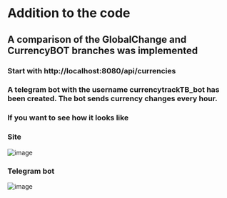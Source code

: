 # Addition to the code
## A comparison of the GlobalChange and CurrencyBOT branches was implemented
### Start with http://localhost:8080/api/currencies
### A telegram bot with the username currencytrackTB_bot has been created. The bot sends currency changes every hour.


### If you want to see how it looks like

### Site
![image](https://github.com/user-attachments/assets/17f4dfdb-1d14-4c41-be1f-f43f804952e6)

### Telegram bot
![image](https://github.com/user-attachments/assets/cf238f89-5144-46ea-85d2-a1ddce2eaa3a)

